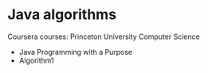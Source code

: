 # Java algorithms
 Coursera courses: Princeton University Computer Science
 - Java Programming with a Purpose
 - Algorithm1

